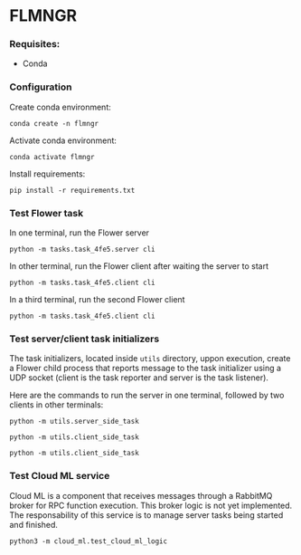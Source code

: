 # FLMNGR

### Requisites:

* Conda

### Configuration

Create conda environment:
```
conda create -n flmngr
```

Activate conda environment:
```
conda activate flmngr
```

Install requirements:
```
pip install -r requirements.txt
```

### Test Flower task

In one terminal, run the Flower server
```
python -m tasks.task_4fe5.server cli
```

In other terminal, run the Flower client after waiting the server to start
```
python -m tasks.task_4fe5.client cli
```

In a third terminal, run the second Flower client
```
python -m tasks.task_4fe5.client cli
```

### Test server/client task initializers

The task initializers, located inside `utils` directory, uppon execution,
create a Flower child process that reports message to the task initializer
using a UDP socket (client is the task reporter and server is the 
task listener).

Here are the commands to run the server in one terminal, followed by
two clients in other terminals:
```
python -m utils.server_side_task
```

```
python -m utils.client_side_task
```

```
python -m utils.client_side_task
```

### Test Cloud ML service

Cloud ML is a component that receives messages through a RabbitMQ broker
for RPC function execution. This broker logic is not yet implemented. 
The responsability of this service is to manage server  tasks being started
and finished. 

```
python3 -m cloud_ml.test_cloud_ml_logic
```